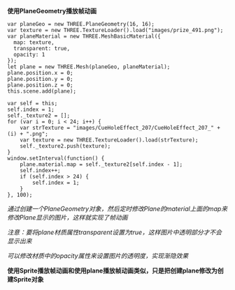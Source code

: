**使用PlaneGeometry播放帧动画**


    var planeGeo = new THREE.PlaneGeometry(16, 16);
    var texture = new THREE.TextureLoader().load("images/prize_491.png");
    var planeMaterial = new THREE.MeshBasicMaterial({
      map: texture,
      transparent: true,
      opacity: 1
    });
    let plane = new THREE.Mesh(planeGeo, planeMaterial);
    plane.position.x = 0;
    plane.position.y = 0;
    plane.position.z = 0;
    this.scene.add(plane);

    var self = this;
    self.index = 1;
    self._texture2 = [];
    for (var i = 0; i < 24; i++) {
        var strTexture = "images/CueHoleEffect_207/CueHoleEffect_207_" + (i) + ".png";
        var texture = new THREE.TextureLoader().load(strTexture);
        self._texture2.push(texture);
    }
    window.setInterval(function() {
        plane.material.map = self._texture2[self.index - 1];
        self.index++;
        if (self.index > 24) {
            self.index = 1;
        }
    }, 100);

_通过创建一个PlaneGeometry对象，然后定时修改Plane的material上面的map来修改Plane显示的图片，这样就实现了帧动画_

_注意：要将plane材质属性transparent设置为true，这样图片中透明部分才不会显示出来_

_可以修改材质中的opacity属性来设置图片的透明度，实现渐隐效果_

__使用Sprite播放帧动画和使用plane播放帧动画类似，只是把创建plane修改为创建Sprite对象__

